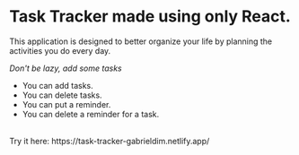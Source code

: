 # Task Tracker made using only React.

This application is designed to better organize your life by planning the activities you do every day. </br>

<i> Don't be lazy, add some tasks </i>
</br>
- You can add tasks.
- You can delete tasks.
- You can put a reminder.
- You can delete a reminder for a task.
</br>
Try it here: https://task-tracker-gabrieldim.netlify.app/
